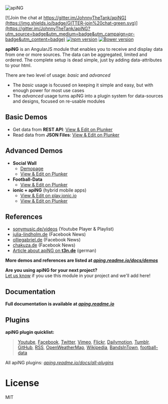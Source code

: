[logo]: http://johnnythetank.github.io/apiNG/logo/320/aping-logo.png "apiNG"
![apiNG][logo]

[![Join the chat at https://gitter.im/JohnnyTheTank/apiNG](https://img.shields.io/badge/GITTER-join%20chat-green.svg)](https://gitter.im/JohnnyTheTank/apiNG?utm_source=badge&utm_medium=badge&utm_campaign=pr-badge&utm_content=badge)
[![npm version](https://badge.fury.io/js/aping.svg)](https://badge.fury.io/js/aping)
[![Bower version](https://badge.fury.io/bo/apiNG.svg)](https://badge.fury.io/bo/apiNG)

**apiNG** is an AngularJS module that enables you to receive and display data from one or more sources. The data can be aggregated, limited and ordered. The complete setup is dead simple, just by adding data-attributes to your html.

There are two level of usage: _basic_ and _advanced_
* The _basic_ usage is focused on keeping it simple and easy, but with enough power for most use cases
* The _advanced_ usage turns apiNG into a plugin system for data-sources and designs, focused on re-usable modules

## Basic Demos
- Get data from **REST API**: [View & Edit on Plunker](http://plnkr.co/xmflhJ)
- Read data from **JSON Files**: [View & Edit on Plunker](http://plnkr.co/k3DPNc)

## Advanced Demos
- **Social Wall**
    - [Demopage](http://aping.js.org/#demo)
    - [View & Edit on Plunker](http://plnkr.co/dz3Dru)
- **Football-Data**
    - [View & Edit on Plunker](http://plnkr.co/a8Uj8V)
- **ionic + apiNG** (hybrid mobile apps)
    - [View & Edit on play.ionic.io](http://play.ionic.io/app/0137f0b5967d)
    - [View & Edit on Plunker](http://plnkr.co/edit/WesqTb?p=preview)

## References
- [sonymusic.de/videos](https://sonymusic.de/videos) (Youtube Player & Playlist)
- [julia-lindholm.de](http://www.julia-lindholm.de/home/#news) (Facebook News) 
- [olliegabriel.de](http://www.olliegabriel.de/#news) (Facebook News)
- [chakuza.de](http://www.chakuza.de/news/) (Facebook News)
- [Article about apiNG on **t3n.de**](http://t3n.de/news/angularjs-modul-aping-686160/) (german)

**More demos and references are listed at *[aping.readme.io/docs/demos](https://aping.readme.io/docs/demos)***

**Are you using apiNG for your next project?**
<br>[Let us know](https://github.com/JohnnyTheTank/apiNG/issues/new) if you use this module in your project and we'll add here!

## Documentation
**Full documentation is available at *[aping.readme.io](https://aping.readme.io)***

## Plugins
**apiNG plugin quicklist:**
> [Youtube](https://github.com/JohnnyTheTank/apiNG-plugin-youtube), [Facebook](https://github.com/JohnnyTheTank/apiNG-plugin-facebook), [Twitter](https://github.com/JohnnyTheTank/apiNG-plugin-codebird), [Vimeo](https://github.com/JohnnyTheTank/apiNG-plugin-vimeo), [Flickr](https://github.com/JohnnyTheTank/apiNG-plugin-flickr), [Dailymotion](https://github.com/JohnnyTheTank/apiNG-plugin-dailymotion), [Tumblr](https://github.com/JohnnyTheTank/apiNG-plugin-tumblr), [GitHub](https://github.com/JohnnyTheTank/apiNG-plugin-github), [RSS](https://github.com/JohnnyTheTank/apiNG-plugin-rss), [OpenWeatherMap](https://github.com/JohnnyTheTank/apiNG-plugin-openweathermap), [Wikipedia](https://github.com/JohnnyTheTank/apiNG-plugin-wikipedia), [BandsInTown](https://github.com/JohnnyTheTank/apiNG-plugin-bandsintown), [football-data](https://github.com/JohnnyTheTank/apiNG-plugin-footballdata)

All apiNG plugins: *[aping.readme.io/docs/all-plugins](https://aping.readme.io/docs/all-plugins)*

# License
MIT